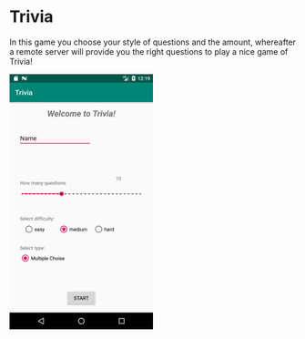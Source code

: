 # Trivia

In this game you choose your style of questions and the amount, whereafter a remote server will provide you the right questions to play a nice game of Trivia!

<img src="https://github.com/Quint-Langeveld/Trivia/blob/master/doc/Screenshot_1545045502.png" width="50%" height="50%"/>

